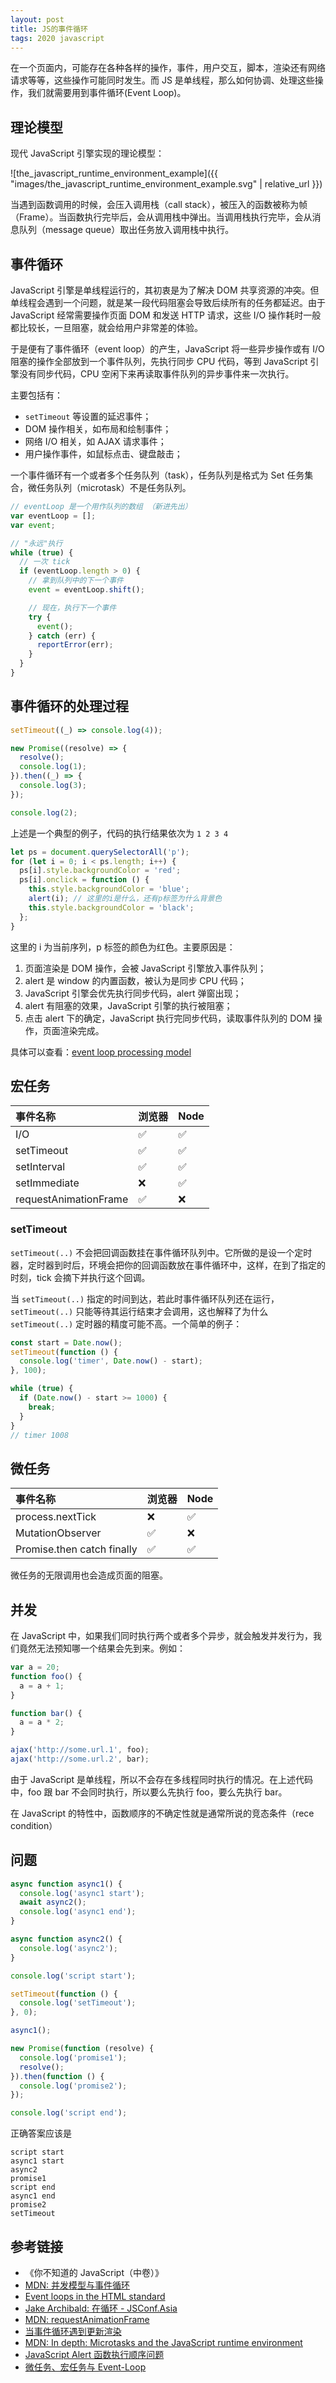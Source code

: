 ```yaml
---
layout: post
title: JS的事件循环
tags: 2020 javascript
---
```


在一个页面内，可能存在各种各样的操作，事件，用户交互，脚本，渲染还有网络请求等等，这些操作可能同时发生。而 JS 是单线程，那么如何协调、处理这些操作，我们就需要用到事件循环(Event Loop)。

## 理论模型

现代 JavaScript 引擎实现的理论模型：

![the_javascript_runtime_environment_example]({{ "images/the_javascript_runtime_environment_example.svg" | relative_url }})

当遇到函数调用的时候，会压入调用栈（call stack），被压入的函数被称为帧（Frame）。当函数执行完毕后，会从调用栈中弹出。当调用栈执行完毕，会从消息队列（message queue）取出任务放入调用栈中执行。

## 事件循环

JavaScript 引擎是单线程运行的，其初衷是为了解决 DOM 共享资源的冲突。但单线程会遇到一个问题，就是某一段代码阻塞会导致后续所有的任务都延迟。由于 JavaScript 经常需要操作页面 DOM 和发送 HTTP 请求，这些 I/O 操作耗时一般都比较长，一旦阻塞，就会给用户非常差的体验。

于是便有了事件循环（event loop）的产生，JavaScript 将一些异步操作或有 I/O 阻塞的操作全部放到一个事件队列，先执行同步 CPU 代码，等到 JavaScript 引擎没有同步代码，CPU 空闲下来再读取事件队列的异步事件来一次执行。

主要包括有：

- `setTimeout` 等设置的延迟事件；
- DOM 操作相关，如布局和绘制事件；
- 网络 I/O 相关，如 AJAX 请求事件；
- 用户操作事件，如鼠标点击、键盘敲击；

一个事件循环有一个或者多个任务队列（task），任务队列是格式为 Set 任务集合，微任务队列（microtask）不是任务队列。

```js
// eventLoop 是一个用作队列的数组 （新进先出）
var eventLoop = [];
var event;

// "永远"执行
while (true) {
  // 一次 tick
  if (eventLoop.length > 0) {
    // 拿到队列中的下一个事件
    event = eventLoop.shift();

    // 现在，执行下一个事件
    try {
      event();
    } catch (err) {
      reportError(err);
    }
  }
}
```

## 事件循环的处理过程

```js
setTimeout((_) => console.log(4));

new Promise((resolve) => {
  resolve();
  console.log(1);
}).then((_) => {
  console.log(3);
});

console.log(2);
```

上述是一个典型的例子，代码的执行结果依次为 `1 2 3 4`

```js
let ps = document.querySelectorAll('p');
for (let i = 0; i < ps.length; i++) {
  ps[i].style.backgroundColor = 'red';
  ps[i].onclick = function () {
    this.style.backgroundColor = 'blue';
    alert(i); // 这里的i是什么，还有p标签为什么背景色
    this.style.backgroundColor = 'black';
  };
}
```

这里的 i 为当前序列，p 标签的颜色为红色。主要原因是：

1. 页面渲染是 DOM 操作，会被 JavaScript 引擎放入事件队列；
2. alert 是 window 的内置函数，被认为是同步 CPU 代码；
3. JavaScript 引擎会优先执行同步代码，alert 弹窗出现；
4. alert 有阻塞的效果，JavaScript 引擎的执行被阻塞；
5. 点击 alert 下的确定，JavaScript 执行完同步代码，读取事件队列的 DOM 操作，页面渲染完成。

具体可以查看：[event loop processing model](https://html.spec.whatwg.org/multipage/webappapis.html#event-loop-processing-model)

## 宏任务

| 事件名称              | 浏览器 | Node |
| :-------------------- | :----- | :--- |
| I/O                   | ✅     | ✅   |
| setTimeout            | ✅     | ✅   |
| setInterval           | ✅     | ✅   |
| setImmediate          | ❌     | ✅   |
| requestAnimationFrame | ✅     | ❌   |

### setTimeout

`setTimeout(..)` 不会把回调函数挂在事件循环队列中。它所做的是设一个定时器，定时器到时后，环境会把你的回调函数放在事件循环中，这样，在到了指定的时刻，tick 会摘下并执行这个回调。

当 `setTimeout(..)` 指定的时间到达，若此时事件循环队列还在运行，`setTimeout(..)` 只能等待其运行结束才会调用，这也解释了为什么 `setTimeout(..)` 定时器的精度可能不高。一个简单的例子：

```js
const start = Date.now();
setTimeout(function () {
  console.log('timer', Date.now() - start);
}, 100);

while (true) {
  if (Date.now() - start >= 1000) {
    break;
  }
}
// timer 1008
```

## 微任务

| 事件名称                   | 浏览器 | Node |
| :------------------------- | :----- | :--- |
| process.nextTick           | ❌     | ✅   |
| MutationObserver           | ✅     | ❌   |
| Promise.then catch finally | ✅     | ✅   |

微任务的无限调用也会造成页面的阻塞。

## 并发

在 JavaScript 中，如果我们同时执行两个或者多个异步，就会触发并发行为，我们竟然无法预知哪一个结果会先到来。例如：

```js
var a = 20;
function foo() {
  a = a + 1;
}

function bar() {
  a = a * 2;
}

ajax('http://some.url.1', foo);
ajax('http://some.url.2', bar);
```

由于 JavaScript 是单线程，所以不会存在多线程同时执行的情况。在上述代码中，foo 跟 bar 不会同时执行，所以要么先执行 foo，要么先执行 bar。

在 JavaScript 的特性中，函数顺序的不确定性就是通常所说的竞态条件（rece condition）

## 问题

```js
async function async1() {
  console.log('async1 start');
  await async2();
  console.log('async1 end');
}

async function async2() {
  console.log('async2');
}

console.log('script start');

setTimeout(function () {
  console.log('setTimeout');
}, 0);

async1();

new Promise(function (resolve) {
  console.log('promise1');
  resolve();
}).then(function () {
  console.log('promise2');
});

console.log('script end');
```

正确答案应该是

```plain
script start
async1 start
async2
promise1
script end
async1 end
promise2
setTimeout
```

## 参考链接

- 《你不知道的 JavaScript（中卷）》
- [MDN: 并发模型与事件循环](https://developer.mozilla.org/zh-CN/docs/Web/JavaScript/EventLoop)
- [Event loops in the HTML standard](https://html.spec.whatwg.org/multipage/webappapis.html#event-loops)
- [Jake Archibald: 在循环 - JSConf.Asia](https://www.youtube.com/watch?v=cCOL7MC4Pl0&t=1592s)
- [MDN: requestAnimationFrame](https://developer.mozilla.org/en-US/docs/Web/API/Window/requestAnimationFrame)
- [当事件循环遇到更新渲染](https://zhuanlan.zhihu.com/p/267273074)
- [MDN: In depth: Microtasks and the JavaScript runtime environment](https://developer.mozilla.org/en-US/docs/Web/API/HTML_DOM_API/Microtask_guide/In_depth)
- [JavaScript Alert 函数执行顺序问题](https://www.cnblogs.com/zhenbianshu/p/8686681.html)
- [微任务、宏任务与 Event-Loop](https://juejin.cn/post/6844903657264136200)
